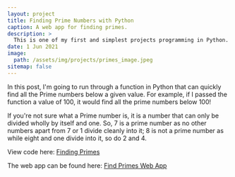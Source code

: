 ```yaml
---
layout: project
title: Finding Prime Numbers with Python
caption: A web app for finding primes. 
description: >
  This is one of my first and simplest projects programming in Python. I also made a Streamlit app to finish it off. 
date: 1 Jun 2021
image: 
  path: /assets/img/projects/primes_image.jpeg
sitemap: false
---
```

In this post, I'm going to run through a function in Python that can quickly find all the Prime numbers below a given value.  For example, if I passed the function a value of 100, it would find all the prime numbers below 100!

If you're not sure what a Prime number is, it is a number that can only be divided wholly by itself and one.  So,  7 is a prime number as no other numbers apart from 7 or 1 divide cleanly into it;  8 is not a prime number as while eight and one divide into it, so do 2 and 4. 

View code here: [Finding Primes](https://github.com/ibiene-ds/finding-primes/blob/main/Finding%20Primes.ipynb)

The web app can be found here: [Find Primes Web App](https://ibiene-ds-finding-primes-primes-app-8a5ezt.streamlitapp.com/)

